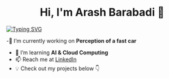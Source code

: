# <div align="center">Hi, I'm Arash Barabadi 👋 </div>   

[![Typing SVG](https://readme-typing-svg.demolab.com?font=Fira+Code&size=25&pause=1000&center=true&width=1000&lines=Autonomous+Engineer;Robotocist;Tech+Enthusiast)](https://git.io/typing-svg)


-🔭 I’m currently working on **Perception of a fast car**  
- 🌱 I’m learning **AI & Cloud Computing**  
- 📫 Reach me at [LinkedIn](www.linkedin.com/in/arash-barabadi)
- 💡 Check out my projects below 👇  
